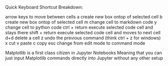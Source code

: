 
Quick Keyboard Shortcut Breakdown:

arrow keys to move between cells
a create new box ontop of selected cell
b create new box ontop of selected cell
m change cell to markdown code
y change cell to python code
ctrl + return  execute selected code cell and stays there
shift + return execute selected code cell and moves to next cell
d+d delete a cell
z undo the previous command (think ctrl + z for windows)
x cut
v paste
c copy
esc change from edit mode to command mode


Matplotlib is a first class citizen in Jupyter Notebooks
Meaning that you can just input Matplotlib commands directly into Jupyter without any other setup
